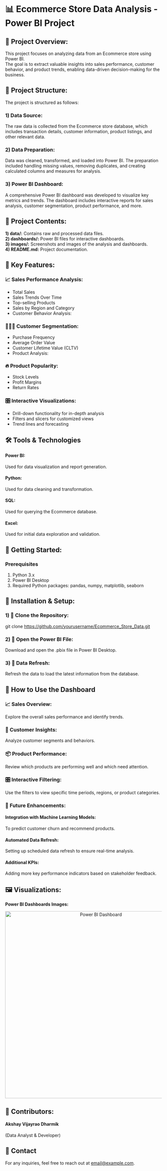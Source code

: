 # 📊 Ecommerce Store Data Analysis - Power BI Project
## 📝 Project Overview:  
This project focuses on analyzing data from an Ecommerce store using Power BI.  
The goal is to extract valuable insights into sales performance, customer behavior, and product trends, enabling data-driven decision-making for the business.

## 📂 Project Structure:  
The project is structured as follows:

### 1) Data Source:  
The raw data is collected from the Ecommerce store database, which includes transaction details, customer information, product listings, and other relevant data.  
### 2) Data Preparation:  
Data was cleaned, transformed, and loaded into Power BI. The preparation included handling missing values, removing duplicates, and creating calculated columns and measures for analysis.  
### 3) Power BI Dashboard:  
A comprehensive Power BI dashboard was developed to visualize key metrics and trends. The dashboard includes interactive reports for sales analysis, customer segmentation, product performance, and more.  

## 📂 Project Contents:
**1) data/:** Contains raw and processed data files.  
**2) dashboards/:** Power BI files for interactive dashboards.  
**3) images/:** Screenshots and images of the analysis and dashboards.  
**4) README.md:** Project documentation. 


## 🌟 Key Features:
### 📈 Sales Performance Analysis:
- Total Sales
- Sales Trends Over Time
- Top-selling Products
- Sales by Region and Category
- Customer Behavior Analysis:

### 🧑‍🤝‍🧑 Customer Segmentation:
- Purchase Frequency
- Average Order Value
- Customer Lifetime Value (CLTV)
- Product Analysis:

### 🔥 Product Popularity:
- Stock Levels
- Profit Margins
- Return Rates
  
### 🎛️ Interactive Visualizations:
- Drill-down functionality for in-depth analysis
- Filters and slicers for customized views
- Trend lines and forecasting

## 🛠️ Tools & Technologies
#### Power BI:  
Used for data visualization and report generation.  
#### Python:  
Used for data cleaning and transformation.  
#### SQL:  
Used for querying the Ecommerce database.   
#### Excel:  
Used for initial data exploration and validation.  


## 🚀 Getting Started:
### Prerequisites
1) Python 3.x
2) Power BI Desktop
3) Required Python packages: pandas, numpy, matplotlib, seaborn


## 🚀 Installation & Setup:
### 1) 🔗 Clone the Repository:
git clone https://github.com/yourusername/Ecommerce_Store_Data.git  

### 2) 📂 Open the Power BI File:
Download and open the .pbix file in Power BI Desktop.  

### 3) 🔄 Data Refresh:  
Refresh the data to load the latest information from the database.  

## 🎯 How to Use the Dashboard
### 📈 Sales Overview:
Explore the overall sales performance and identify trends.  

### 👥 Customer Insights:
Analyze customer segments and behaviors.  

### 📦 Product Performance:
Review which products are performing well and which need attention.  

### 🎛️ Interactive Filtering:
Use the filters to view specific time periods, regions, or product categories.

### 🔮 Future Enhancements:
#### Integration with Machine Learning Models: 
To predict customer churn and recommend products.  
#### Automated Data Refresh:  
Setting up scheduled data refresh to ensure real-time analysis.
#### Additional KPIs:  
Adding more key performance indicators based on stakeholder feedback.

## 🖼️ Visualizations:
**Power BI Dashboards Images:**  
<p align="center"> <img src="images/dashboard.png" alt="Power BI Dashboard" width="600"> </p> 

## 👥 Contributors:
#### Akshay Vijayrao Dharmik
(Data Analyst & Developer)

## 📧 Contact
For any inquiries, feel free to reach out at email@example.com.
